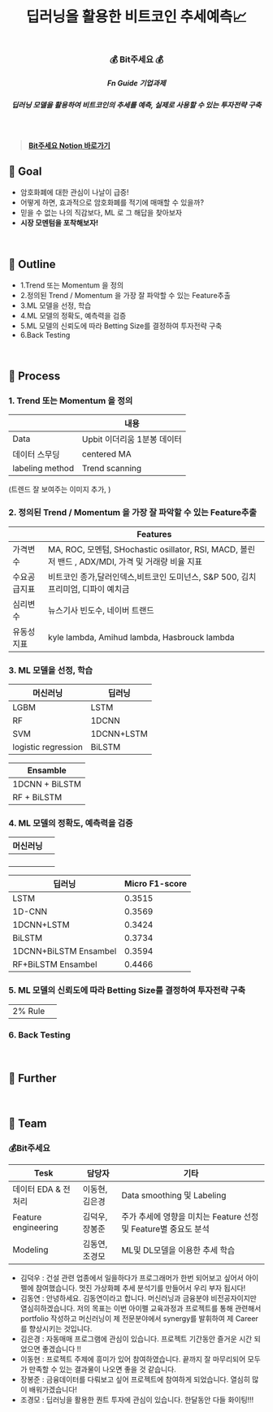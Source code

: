 <h1 align="center"> <br>딥러닝을 활용한 비트코인 추세예측📈</h1>
<h3 align="center"> <br>💰 Bit주세요 💰</h3>
<h5 align="center"> Fn Guide 기업과제
<h5 align="center"> 딥러닝 모델을 활용하여 비트코인의 추세를 예측, 실제로 사용할 수 있는 투자전략 구축
</h5>
<br>
 
> #### [Bit주세요 Notion 바로가기](https://roan-prince-424.notion.site/Bit-572682b84cf4461eadffd8fcec61f14f)


 
 
## 💸  Goal
* 암호화폐에 대한 관심이 나날이 급증!
* 어떻게 하면, 효과적으로 암호화폐를 적기에 매매할 수 있을까?
* 믿을 수 없는 나의 직감보다, ML 로 그 해답을 찾아보자
* __시장 모멘텀을 포착해보자!__
<br>

 
## 💸  Outline
* 1.Trend 또는 Momentum 을 정의
* 2.정의된 Trend / Momentum 을 가장 잘 파악할 수 있는 Feature추출
* 3.ML 모델을 선정, 학습
* 4.ML 모델의 정확도, 예측력을 검증
* 5.ML 모델의 신뢰도에 따라 Betting Size를 결정하여 투자전략 구축
* 6.Back Testing
<br>
 
 
<h2> 💸  Process  </h2>
 
### 1. Trend 또는 Momentum 을 정의

| | 내용  |
| ------- | ------ | 
| Data | Upbit 이더리움 1분봉 데이터 |
| 데이터 스무딩 | centered MA |
| labeling method | Trend scanning |

  
(트렌드 잘 보여주는 이미지 추가, )
  
  
### 2. 정의된 Trend / Momentum 을 가장 잘 파악할 수 있는 Feature추출
| | Features  |
| ------- | ------ | 
| 가격변수 | MA, ROC, 모멘텀, SHochastic osillator, RSI, MACD, 볼린저 밴드 , ADX/MDI, 가격 및 거래량 비율 지표 |
| 수요공급지표 | 비트코인 종가,달러인덱스,비트코인 도미넌스, S&P 500, 김치프리미엄, 디파이 예치금 |
| 심리변수 | 뉴스기사 빈도수, 네이버 트랜드 |
| 유동성 지표 | kyle lambda, Amihud lambda, Hasbrouck lambda |


  
### 3. ML 모델을 선정, 학습
| 머신러닝 | 딥러닝  |
| ------- | ------ | 
| LGBM |LSTM  |
| RF |1DCNN |
| SVM |1DCNN+LSTM  |
| logistic regression |BiLSTM  |
 
| Ensamble  |
| ----------- | 
|1DCNN + BiLSTM  |
|RF + BiLSTM|
  
  
### 4. ML 모델의 정확도, 예측력을 검증
| 머신러닝 |  |
| ------- | ------ | 
|  |  |
|  |  |
|  |  |
|  |  |
  
| 딥러닝 | Micro F1-score  |
| ------- | ------ | 
| LSTM| 0.3515 |
| 1D-CNN | 0.3569 |
| 1DCNN+LSTM |0.3424  |
| BiLSTM  | 0.3734 |
| 1DCNN+BiLSTM Ensambel  | 0.3594 |
| RF+BiLSTM Ensambel  | 0.4466 |
 

  
  
### 5. ML 모델의 신뢰도에 따라 Betting Size를 결정하여 투자전략 구축
|  |  |
| ------- | ------ | 
| 2% Rule |  |

  
### 6. Back Testing
 
<br>
 


<h2> 💸  Further  </h2>
<br>
 

## 💸 Team
### 💰Bit주세요 
| Tesk | 담당자 | 기타 |
| -------  | ------ | ------|
| 데이터 EDA & 전처리 | 이동현, 김은경 | Data smoothing 및 Labeling  |
| Feature engineering | 김덕우, 장봉준 | 주가 추세에 영향을 미치는 Feature 선정 및 Feature별 중요도 분석 |
| Modeling | 김동연, 조경모 | ML및 DL모델을 이용한 추세 학습|
* 김덕우 : 건설 관련 업종에서 일을하다가 프로그래머가 한번 되어보고 싶어서 아이펠에 참여했습니다. 멋진 가상화폐 추세 분석기를 만들어서 우리 부자 됩시다! 
* 김동연 : 안녕하세요. 김동연이라고 합니다. 머신러닝과 금융분야 비전공자이지만 열심히하겠습니다. 저의 목표는 이번 아이펠 교육과정과 프로젝트를 통해 관련해서 portfolio 작성하고 머신러닝이 제 전문분야에서 synergy를 발휘하여 제 Career를 향상시키는 것입니다.
* 김은경 : 자동매매 프로그램에 관심이 있습니다. 프로젝트 기간동안 즐거운 시간 되었으면 좋겠습니다 !! 
* 이동현 : 프로젝트 주제에 흥미가 있어 참여하였습니다. 끝까지 잘 마무리되어 모두가 만족할 수 있는 결과물이 나오면 좋을 것 같습니다. 
* 장봉준 : 금융데이터를 다뤄보고 싶어 프로젝트에 참여하게 되었습니다. 열심히 많이 배워가겠습니다! 
* 조경모 : 딥러닝을 활용한 퀀트 투자에 관심이 있습니다. 한달동안 다들 화이팅!!! 
